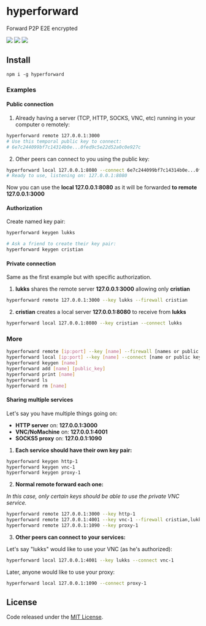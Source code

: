# hyperforward

Forward P2P E2E encrypted

![](https://img.shields.io/npm/v/hyperforward.svg) ![](https://img.shields.io/npm/dt/hyperforward.svg) ![](https://img.shields.io/github/license/LuKks/hyperforward.svg)

## Install
```
npm i -g hyperforward
```

### Examples
#### Public connection
1) Already having a server (TCP, HTTP, SOCKS, VNC, etc) running in your computer o remotely:
```bash
hyperforward remote 127.0.0.1:3000
# Use this temporal public key to connect:
# 6e7c244099bf7c14314b0e...0fed9c5e22d52a0c0e927c
```

2) Other peers can connect to you using the public key:
```bash
hyperforward local 127.0.0.1:8080 --connect 6e7c244099bf7c14314b0e...0fed9c5e22d52a0c0e927c
# Ready to use, listening on: 127.0.0.1:8080
```

Now you can use the **local 127.0.0.1:8080** as it will be forwarded **to remote 127.0.0.1:3000**

#### Authorization
Create named key pair:
```bash
hyperforward keygen lukks

# Ask a friend to create their key pair:
hyperforward keygen cristian
```

#### Private connection
Same as the first example but with specific authorization.

1) **lukks** shares the remote server **127.0.0.1:3000** allowing only **cristian**
```bash
hyperforward remote 127.0.0.1:3000 --key lukks --firewall cristian
```

2) **cristian** creates a local server **127.0.0.1:8080** to receive from **lukks**
```bash
hyperforward local 127.0.0.1:8080 --key cristian --connect lukks
```

### More
```bash
hyperforward remote [ip:port] --key [name] --firewall [names or public keys comma separated]
hyperforward local [ip:port] --key [name] --connect [name or public key]
hyperforward keygen [name]
hyperforward add [name] [public_key]
hyperforward print [name]
hyperforward ls
hyperforward rm [name]
```

#### Sharing multiple services
Let's say you have multiple things going on:

- **HTTP server** on: **127.0.0.1:3000**
- **VNC/NoMachine** on: **127.0.0.1:4001**
- **SOCKS5 proxy** on: **127.0.0.1:1090**

1) **Each service should have their own key pair:**

```bash
hyperforward keygen http-1
hyperforward keygen vnc-1
hyperforward keygen proxy-1
```

2) **Normal remote forward each one:**

_In this case, only certain keys should be able to use the private VNC service._
```bash
hyperforward remote 127.0.0.1:3000 --key http-1
hyperforward remote 127.0.0.1:4001 --key vnc-1 --firewall cristian,lukks
hyperforward remote 127.0.0.1:1090 --key proxy-1
```

3) **Other peers can connect to your services:**

Let's say "lukks" would like to use your VNC (as he's authorized):
```bash
hyperforward local 127.0.0.1:4001 --key lukks --connect vnc-1
```

Later, anyone would like to use your proxy:
```bash
hyperforward local 127.0.0.1:1090 --connect proxy-1
```

## License
Code released under the [MIT License](https://github.com/LuKks/hyperforward/blob/master/LICENSE).
